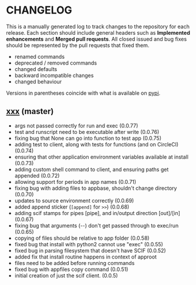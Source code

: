 # CHANGELOG

This is a manually generated log to track changes to the repository for each release. 
Each section should include general headers such as **Implemented enhancements** 
and **Merged pull requests**. All closed issued and bug fixes should be 
represented by the pull requests that fixed them.

 - renamed commands
 - deprecated / removed commands
 - changed defaults
 - backward incompatible changes
 - changed behaviour

Versions in parentheses coincide with what is available on [pypi](https://pypi.org/project/scif/).

## [xxx](https://github.com/vsoch/scif/tree/master) (master)
 - args not passed correctly for run and exec (0.0.77)
 - test and runscript need to be executable after write (0.0.76)
 - fixing bug that None can go into function to test app (0.0.75)
 - adding test to client, along with tests for functions (and on CircleCI) (0.0.74)
 - ensuring that other application environment variables available at install (0.0.73)
 - adding custom shell command to client, and ensuring paths get appended (0.0.72)
 - allowing support for periods in app names (0.0.71)
 - fixing bug with adding files to appbase, shouldn't change directory (0.0.70)
 - updates to source environment correctly (0.0.69)
 - added append sticker (`[append]` for `>>`) (0.0.68)
 - adding scif stamps for pipes [pipe], and in/output direction [out]/[in] (0.0.67)
 - fixing bug that arguments (--) don't get passed through to exec/run (0.0.65)
 - copying of files should be relative to app folder (0.0.58)
 - fixed bug that install with python2 cannot use "exec" (0.0.55)
 - fixed bug in parsing filesystem that doesn't have SCIF (0.0.52)
 - added fix that install routine happens in context of approot
 - files need to be added before running commands
 - fixed bug with appfiles copy command (0.0.51)
 - initial creation of just the scif client. (0.0.5)
